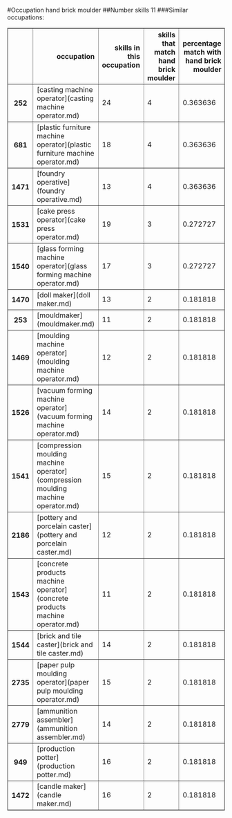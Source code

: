 #Occupation hand brick moulder
##Number skills 11
###Similar occupations:
<table border="1" class="dataframe">
  <thead>
    <tr style="text-align: right;">
      <th></th>
      <th>occupation</th>
      <th>skills in this occupation</th>
      <th>skills that match hand brick moulder</th>
      <th>percentage match with hand brick moulder</th>
      <th>skills not in hand brick moulder</th>
    </tr>
  </thead>
  <tbody>
    <tr>
      <th>252</th>
      <td>[casting machine operator](casting machine operator.md)</td>
      <td>24</td>
      <td>4</td>
      <td>0.363636</td>
      <td>20</td>
    </tr>
    <tr>
      <th>681</th>
      <td>[plastic furniture machine operator](plastic furniture machine operator.md)</td>
      <td>18</td>
      <td>4</td>
      <td>0.363636</td>
      <td>14</td>
    </tr>
    <tr>
      <th>1471</th>
      <td>[foundry operative](foundry operative.md)</td>
      <td>13</td>
      <td>4</td>
      <td>0.363636</td>
      <td>9</td>
    </tr>
    <tr>
      <th>1531</th>
      <td>[cake press operator](cake press operator.md)</td>
      <td>19</td>
      <td>3</td>
      <td>0.272727</td>
      <td>16</td>
    </tr>
    <tr>
      <th>1540</th>
      <td>[glass forming machine operator](glass forming machine operator.md)</td>
      <td>17</td>
      <td>3</td>
      <td>0.272727</td>
      <td>14</td>
    </tr>
    <tr>
      <th>1470</th>
      <td>[doll maker](doll maker.md)</td>
      <td>13</td>
      <td>2</td>
      <td>0.181818</td>
      <td>11</td>
    </tr>
    <tr>
      <th>253</th>
      <td>[mouldmaker](mouldmaker.md)</td>
      <td>11</td>
      <td>2</td>
      <td>0.181818</td>
      <td>9</td>
    </tr>
    <tr>
      <th>1469</th>
      <td>[moulding machine operator](moulding machine operator.md)</td>
      <td>12</td>
      <td>2</td>
      <td>0.181818</td>
      <td>10</td>
    </tr>
    <tr>
      <th>1526</th>
      <td>[vacuum forming machine operator](vacuum forming machine operator.md)</td>
      <td>14</td>
      <td>2</td>
      <td>0.181818</td>
      <td>12</td>
    </tr>
    <tr>
      <th>1541</th>
      <td>[compression moulding machine operator](compression moulding machine operator.md)</td>
      <td>15</td>
      <td>2</td>
      <td>0.181818</td>
      <td>13</td>
    </tr>
    <tr>
      <th>2186</th>
      <td>[pottery and porcelain caster](pottery and porcelain caster.md)</td>
      <td>12</td>
      <td>2</td>
      <td>0.181818</td>
      <td>10</td>
    </tr>
    <tr>
      <th>1543</th>
      <td>[concrete products machine operator](concrete products machine operator.md)</td>
      <td>11</td>
      <td>2</td>
      <td>0.181818</td>
      <td>9</td>
    </tr>
    <tr>
      <th>1544</th>
      <td>[brick and tile caster](brick and tile caster.md)</td>
      <td>14</td>
      <td>2</td>
      <td>0.181818</td>
      <td>12</td>
    </tr>
    <tr>
      <th>2735</th>
      <td>[paper pulp moulding operator](paper pulp moulding operator.md)</td>
      <td>15</td>
      <td>2</td>
      <td>0.181818</td>
      <td>13</td>
    </tr>
    <tr>
      <th>2779</th>
      <td>[ammunition assembler](ammunition assembler.md)</td>
      <td>14</td>
      <td>2</td>
      <td>0.181818</td>
      <td>12</td>
    </tr>
    <tr>
      <th>949</th>
      <td>[production potter](production potter.md)</td>
      <td>16</td>
      <td>2</td>
      <td>0.181818</td>
      <td>14</td>
    </tr>
    <tr>
      <th>1472</th>
      <td>[candle maker](candle maker.md)</td>
      <td>16</td>
      <td>2</td>
      <td>0.181818</td>
      <td>14</td>
    </tr>
  </tbody>
</table>
